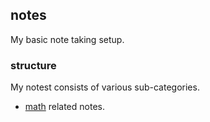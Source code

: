 ## notes

My basic note taking setup.

### structure

My notest consists of various sub-categories.

- [math](./math/index.md) related notes.
